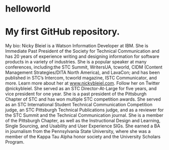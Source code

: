 # helloworld
My first GitHub repository.
==============
My bio:
Nicky Bleiel is a Watson Information Developer at IBM. She is Immediate Past President of the Society for Technical Communication and has 20 years of experience writing and designing information for software products in a variety of industries. She is a popular speaker at many conferences, including:the STC Summit, WritersUA, tcworld, CIDM (Content Management Strategies/DITA North America), and LavaCon; and has been published in STC’s Intercom, tcworld magazine, ISTC Communicator, and more. Learn more about her at www.nickybleiel.com. Follow her on Twitter @nickybleiel.
She served as an STC Director-At-Large for five years, and vice president for one year. She is a past president of the Pittsburgh Chapter of STC and has won multiple STC competition awards. She served as an STC International Student Technical Communication Competition judge, an STC Pittsburgh Technical Publications judge, and as a reviewer for the STC Summit and the Technical Communication journal. She is a member of the Pittsburgh Chapter, as well as the Instructional Design and Learning, Single Sourcing, and Usability and User Experience SIGs. She earned a BA in journalism from the Pennsylvania State University, where she was a member of the Kappa Tau Alpha honor society and the University Scholars Program.
